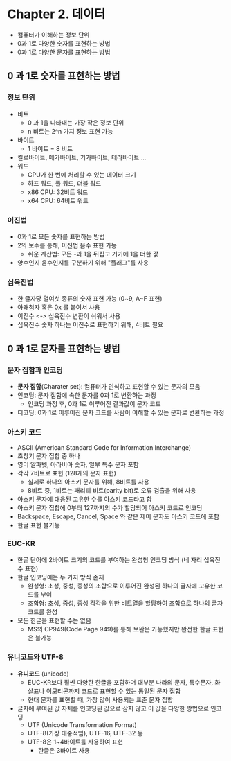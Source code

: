 # Chapter 2. 데이터

- 컴퓨터가 이해하는 정보 단위
- 0과 1로 다양한 숫자를 표현하는 방법
- 0과 1로 다양한 문자를 표현하는 방법

## 0 과 1로 숫자를 표현하는 방법

### 정보 단위

- 비트
  - 0 과 1을 나타내는 가장 작은 정보 단위
  - n 비트는 2^n 가지 정보 표현 가능
- 바이트
  - 1 바이트 = 8 비트
- 킬로바이트, 메가바이트, 기가바이트, 테라바이트 ...
- 워드
  - CPU가 한 번에 처리할 수 있는 데이터 크기
  - 하프 워드, 풀 워드, 더블 워드
  - x86 CPU: 32비트 워드
  - x64 CPU: 64비트 워드


### 이진법

- 0과 1로 모든 숫자를 표현하는 방법
- 2의 보수를 통해, 이진법 음수 표현 가능
  - 쉬운 계산법: 모든 -과 1을 뒤집고 거기에 1을 더한 값
- 양수인지 음수인지를 구분하기 위해 "플래그"를 사용

### 십육진법

- 한 글자당 열여섯 종류의 숫자 표현 가능 (0~9, A~F 표현)
- 아래첨자 혹은 0x 를 붙여서 사용
- 이진수 <-> 십육진수 변환이 쉬워서 사용
- 십육진수 숫자 하나는 이진수로 표현하기 위해, 4비트 필요


## 0 과 1로 문자를 표현하는 방법

### 문자 집합과 인코딩

- **문자 집합**(Charater set): 컴퓨터가 인식하고 표현할 수 있는 문자의 모음
- 인코딩: 문자 집합에 속한 문자를 0과 1로 변환하는 과정
  - 인코딩 과정 후, 0과 1로 이루어진 결과값이 문자 코드
- 디코딩: 0과 1로 이루어진 문자 코드를 사람이 이해할 수 있는 문자로 변환하는 과정


### 아스키 코드

- ASCII (American Standard Code for Information Interchange)
- 초창기 문자 집합 중 하나
- 영어 알파벳, 아라비아 숫자, 일부 특수 문자 포함
- 각각 7비트로 표현 (128개의 문자 표현)
  - 실제로 하나의 아스키 문자를 위해, 8비트를 사용
  - 8비트 중, 1비트는 패리티 비트(parity bit)로 오류 검출을 위해 사용
- 아스키 문자에 대응된 고유한 수를 아스키 코드라고 함
- 아스키 문자 집합에 0부터 127까지의 수가 할당되어 아스키 코드로 인코딩
- Backspace, Escape, Cancel, Space 와 같은 제어 문자도 아스키 코드에 포함
- 한글 표현 불가능

### EUC-KR

- 한글 단어에 2바이트 크기의 코드를 부여하는 완성형 인코딩 방식 (네 자리 십육진수 표현)
- 한글 인코딩에는 두 가지 방식 존재
  - 완성형: 초성, 중성, 종성의 조합으로 이루어진 완성된 하나의 글자에 고유한 코드를 부여
  - 조합형: 초성, 중성, 종성 각각을 위한 비트열을 할당하여 조합으로 하나의 글자 코드를 완성
- 모든 한글을 표현할 수는 없음
  - MS의 CP949(Code Page 949)를 통해 보완은 가능했지만 완전한 한글 표현은 불가능

### 유니코드와 UTF-8

- **유니코드** (unicode)
  - EUC-KR보다 훨씬 다양한 한글을 포함하며 대부분 나라의 문자, 특수문자, 화살표나 이모티콘까지 코드로 표현할 수 있는 통일된 문자 집합
  - 현대 문자를 표현할 때, 가장 많이 사용되는 표준 문자 집합
- 글자에 부여된 값 자체를 인코딩된 값으로 삼지 않고 이 값을 다양한 방법으로 인코딩
  - UTF (Unicode Transformation Format)
  - UTF-8(가장 대중적임), UTF-16, UTF-32 등
  - UTF-8은 1~4바이트를 사용하여 표현
    - 한글은 3바이트 사용
